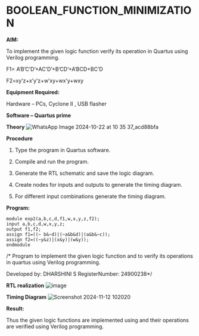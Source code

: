 # BOOLEAN_FUNCTION_MINIMIZATION

**AIM:**

To implement the given logic function verify its operation in Quartus using Verilog programming.

F1= A’B’C’D’+AC’D’+B’CD’+A’BCD+BC’D 

F2=xy’z+x’y’z+w’xy+wx’y+wxy

**Equipment Required:**

Hardware – PCs, Cyclone II , USB flasher

**Software – Quartus prime**

**Theory**
![WhatsApp Image 2024-10-22 at 10 35 37_acd88bfa](https://github.com/user-attachments/assets/4e66d394-3982-4b36-8186-e08cdb8e327d)





**Procedure**

1.	Type the program in Quartus software.

2.	Compile and run the program.

3.	Generate the RTL schematic and save the logic diagram.

4.	Create nodes for inputs and outputs to generate the timing diagram.

5.	For different input combinations generate the timing diagram.


**Program:**
```
module exp2(a,b,c,d,f1,w,x,y,z,f2);
input a,b,c,d,w,x,y,z;
output f1,f2;
assign f1=((~ b&~d)|(~a&b&d)|(a&b&~c));
assign f2=((~y&z)|(x&y)|(w&y));
endmodule
```
/* Program to implement the given logic function and to verify its operations in quartus using Verilog programming. 

Developed by: DHARSHINI S RegisterNumber: 24900238*/


**RTL realization**
![image](https://github.com/user-attachments/assets/54757286-f823-456b-b96b-3db834efa80e)





**Timing Diagram**
![Screenshot 2024-11-12 102020](https://github.com/user-attachments/assets/254bd6b4-3485-44c2-9126-ff5ee5bf9785)

**Result:** 

Thus the given logic functions are implemented using and their operations are verified using Verilog programming.

